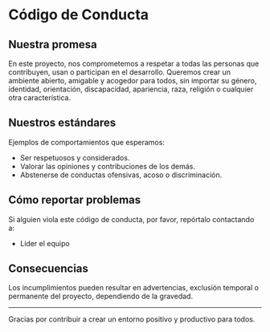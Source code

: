# Código de Conducta

## Nuestra promesa

En este proyecto, nos comprometemos a respetar a todas las personas que contribuyen, usan o participan en el desarrollo. Queremos crear un ambiente abierto, amigable y acogedor para todos, sin importar su género, identidad, orientación, discapacidad, apariencia, raza, religión o cualquier otra característica.

## Nuestros estándares

Ejemplos de comportamientos que esperamos:

- Ser respetuosos y considerados.
- Valorar las opiniones y contribuciones de los demás.
- Abstenerse de conductas ofensivas, acoso o discriminación.

## Cómo reportar problemas

Si alguien viola este código de conducta, por favor, repórtalo contactando a:

- Lider el equipo

## Consecuencias

Los incumplimientos pueden resultar en advertencias, exclusión temporal o permanente del proyecto, dependiendo de la gravedad.

---

Gracias por contribuir a crear un entorno positivo y productivo para todos.
